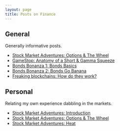 ```yaml
---
layout: page
title: Posts on Finance
---
```


## General

Generally informative posts.

- [Stock Market Adventures: Options & The Wheel](/options)
- [GameStop: Anatomy of a Short & Gamma Squeeze](/gamestop)
- [Bonds Bonanza 1: Bonds Basics](/bonds)
- [Bonds Bonanza 2: Bonds Go Banana](/bonds-2)
- [Freaking blockchains: How do they work?](/blockchain-how)

## Personal

Relating my own experience dabbling in the markets.

- [Stock Market Adventures: Introduction](/stock-market-intro)
- [Stock Market Adventures: Options & The Wheel](/options)
- [Stock Market Adventures: Heat](/heat)
